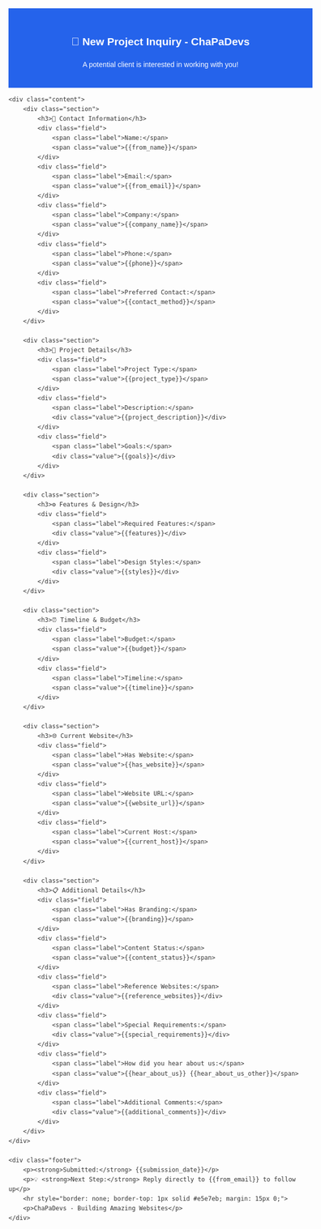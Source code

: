 <!DOCTYPE html>
<html>
<head>
    <style>
        body { font-family: Arial, sans-serif; line-height: 1.6; color: #333; max-width: 600px; margin: 0 auto; }
        .header { background: #2563eb; color: white; padding: 20px; text-align: center; }
        .content { padding: 20px; }
        .section { margin-bottom: 25px; padding: 15px; border-left: 4px solid #2563eb; background: #f8fafc; }
        .section h3 { margin-top: 0; color: #2563eb; }
        .field { margin-bottom: 10px; }
        .label { font-weight: bold; color: #374151; }
        .value { margin-left: 10px; }
        .footer { background: #f3f4f6; padding: 15px; text-align: center; font-size: 14px; color: #6b7280; }
    </style>
</head>
<body>
    <div class="header">
        <h2>🚀 New Project Inquiry - ChaPaDevs</h2>
        <p>A potential client is interested in working with you!</p>
    </div>
    
    <div class="content">
        <div class="section">
            <h3>👤 Contact Information</h3>
            <div class="field">
                <span class="label">Name:</span>
                <span class="value">{{from_name}}</span>
            </div>
            <div class="field">
                <span class="label">Email:</span>
                <span class="value">{{from_email}}</span>
            </div>
            <div class="field">
                <span class="label">Company:</span>
                <span class="value">{{company_name}}</span>
            </div>
            <div class="field">
                <span class="label">Phone:</span>
                <span class="value">{{phone}}</span>
            </div>
            <div class="field">
                <span class="label">Preferred Contact:</span>
                <span class="value">{{contact_method}}</span>
            </div>
        </div>

        <div class="section">
            <h3>🎯 Project Details</h3>
            <div class="field">
                <span class="label">Project Type:</span>
                <span class="value">{{project_type}}</span>
            </div>
            <div class="field">
                <span class="label">Description:</span>
                <div class="value">{{project_description}}</div>
            </div>
            <div class="field">
                <span class="label">Goals:</span>
                <div class="value">{{goals}}</div>
            </div>
        </div>

        <div class="section">
            <h3>⚙️ Features & Design</h3>
            <div class="field">
                <span class="label">Required Features:</span>
                <div class="value">{{features}}</div>
            </div>
            <div class="field">
                <span class="label">Design Styles:</span>
                <div class="value">{{styles}}</div>
            </div>
        </div>

        <div class="section">
            <h3>⏰ Timeline & Budget</h3>
            <div class="field">
                <span class="label">Budget:</span>
                <span class="value">{{budget}}</span>
            </div>
            <div class="field">
                <span class="label">Timeline:</span>
                <span class="value">{{timeline}}</span>
            </div>
        </div>

        <div class="section">
            <h3>🌐 Current Website</h3>
            <div class="field">
                <span class="label">Has Website:</span>
                <span class="value">{{has_website}}</span>
            </div>
            <div class="field">
                <span class="label">Website URL:</span>
                <span class="value">{{website_url}}</span>
            </div>
            <div class="field">
                <span class="label">Current Host:</span>
                <span class="value">{{current_host}}</span>
            </div>
        </div>

        <div class="section">
            <h3>📋 Additional Details</h3>
            <div class="field">
                <span class="label">Has Branding:</span>
                <span class="value">{{branding}}</span>
            </div>
            <div class="field">
                <span class="label">Content Status:</span>
                <span class="value">{{content_status}}</span>
            </div>
            <div class="field">
                <span class="label">Reference Websites:</span>
                <div class="value">{{reference_websites}}</div>
            </div>
            <div class="field">
                <span class="label">Special Requirements:</span>
                <div class="value">{{special_requirements}}</div>
            </div>
            <div class="field">
                <span class="label">How did you hear about us:</span>
                <span class="value">{{hear_about_us}} {{hear_about_us_other}}</span>
            </div>
            <div class="field">
                <span class="label">Additional Comments:</span>
                <div class="value">{{additional_comments}}</div>
            </div>
        </div>
    </div>
    
    <div class="footer">
        <p><strong>Submitted:</strong> {{submission_date}}</p>
        <p>💡 <strong>Next Step:</strong> Reply directly to {{from_email}} to follow up</p>
        <hr style="border: none; border-top: 1px solid #e5e7eb; margin: 15px 0;">
        <p>ChaPaDevs - Building Amazing Websites</p>
    </div>
</body>
</html>